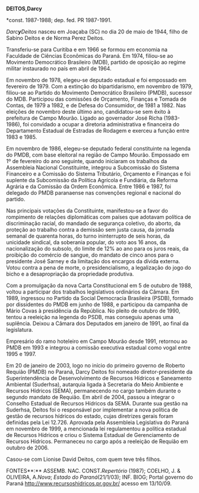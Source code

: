 **DEITOS,****Darc****y**

\*const. 1987-1988; dep. fed. PR 1987-1991.

*Darc**y**Deitos* nasceu em Joaçaba (SC) no dia 20 de maio de 1944,
filho de Sabino Deitos e de Norma Perez Deitos.

Transferiu-se para Curitiba e em 1966 se formou em economia na Faculdade
de Ciências Econômicas do Paraná. Em 1974, filiou-se ao Movimento
Democrático Brasileiro (MDB), partido de oposição ao regime militar
instaurado no país em abril de 1964.

Em novembro de 1978, elegeu-se deputado estadual e foi empossado em
fevereiro de 1979. Com a extinção do bipartidarismo, em novembro de
1979, filiou-se ao Partido do Movimento Democrático Brasileiro (PMDB),
sucessor do MDB. Participou das comissões de Orçamento, Finanças e
Tomada de Contas, de 1979 a 1982, e de Defesa do Consumidor, de 1981 a
1982. Nas eleições de novembro deste último ano, candidatou-se sem êxito
à prefeitura de Campo Mourão. Ligado ao governador José Richa
(1983-1986), foi convidado a ocupar a diretoria administrativa e
financeira do Departamento Estadual de Estradas de Rodagem e exerceu a
função entre 1983 e 1985.

Em novembro de 1986, elegeu-se deputado federal constituinte na legenda
do PMDB, com base eleitoral na região de Campo Mourão. Empossado em 1º
de fevereiro do ano seguinte, quando iniciaram os trabalhos da
Assembleia Nacional Constituinte, integrou a Subcomissão do Sistema
Financeiro e a Comissão do Sistema Tributário, Orçamento e Finanças e
foi suplente da Subcomissão da Política Agrícola e Fundiária, da Reforma
Agrária e da Comissão da Ordem Econômica. Entre 1986 e 1987, foi
delegado do PMDB paranaense nas convenções regional e nacional do
partido.

Nas principais votações da Constituinte, manifestou-se a favor do
rompimento de relações diplomáticas com países que adotavam política de
discriminação racial, do mandado de segurança coletivo, do aborto, da
proteção ao trabalho contra a demissão sem justa causa, da jornada
semanal de quarenta horas, do turno ininterrupto de seis horas, da
unicidade sindical, da soberania popular, do voto aos 16 anos, da
nacionalização do subsolo, do limite de 12% ao ano para os juros reais,
da proibição do comércio de sangue, do mandato de cinco anos para o
presidente José Sarney e da limitação dos encargos da dívida externa.
Votou contra a pena de morte, o presidencialismo, a legalização do jogo
do bicho e a desapropriação da propriedade produtiva.

Com a promulgação da nova Carta Constitucional em 5 de outubro de 1988,
voltou a participar dos trabalhos legislativos ordinários da Câmara. Em
1989, ingressou no Partido da Social Democracia Brasileira (PSDB),
formado por dissidentes do PMDB em junho de 1988, e participou da
campanha de Mário Covas à presidência da República. No pleito de outubro
de 1990, tentou a reeleição na legenda do PSDB, mas conseguiu apenas uma
suplência. Deixou a Câmara dos Deputados em janeiro de 1991, ao final da
legislatura.

Empresário do ramo hoteleiro em Campo Mourão desde 1991, retornou ao
PMDB em 1993 e integrou a comissão executiva estadual como vogal entre
1995 e 1997.

Em 20 de janeiro de 2003, logo no início do primeiro governo de Roberto
Requião (PMDB) no Paraná, Darcy Deitos foi nomeado diretor-presidente da
Superintendência de Desenvolvimento de Recursos Hídricos e Saneamento
Ambiental (Suderhsa), autarquia ligada à Secretaria do Meio Ambiente e
Recursos Hídricos (SEMA), permanecendo no cargo também durante o segundo
mandato de Requião. Em abril de 2004, passou a integrar o Conselho
Estadual de Recursos Hídricos da SEMA. Durante sua gestão na Suderhsa,
Deitos foi o responsável por implementar a nova política de gestão de
recursos hídricos do estado, cujas diretrizes gerais foram definidas
pela Lei 12.726. Aprovada pela Assembleia Legislativa do Paraná em
novembro de 1999, a mencionada lei regulamentou a política estadual de
Recursos Hídricos e criou o Sistema Estadual de Gerenciamento de
Recursos Hídricos. Permaneceu no cargo após a reeleição de Requião em
outubro de 2006.

Casou-se com Lionise David Deitos, com quem teve três filhos.

FONTES**:** ASSEMB. NAC. CONST.*Repertório* (1987); COELHO, J. &
OLIVEIRA, A.*Nova*; *Estado do Paraná*(21/1/03); INF. BIOG; Portal
governo do Paraná http://www.recursoshidricos.pr.gov.br/ acesso em
13/10/09.
